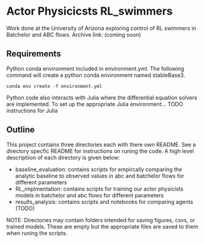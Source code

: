 # Actor Physicicsts RL_swimmers
Work done at the University of Arizona exploring control of RL swimmers in Batchelor and ABC flows. Archive link: (coming soon)

## Requirements

Python conda environment included in environment.yml. The following command will create a python conda environment named stableBase3.

```
conda env create -f environment.yml
```

Python code also interacts with Julia where the differential equation solvers are implemented. To set up the appropriate Julia environment... TODO instructions for Julia

## Outline
This project contains three directories each with there own README. See a directory specfic README for instructions on runing the code. A high level descriptiion of each directory is given below:

- baseline_evaluation: contains scripts for empircally comparing the analytic baseline to observed values in abc and batchelor flows for different parameters
- RL_implmentation: contains scripts for training our actor physicists models in batchelor and abc flows for different parameters
- results_analysis: contains scripts and notebooks for comparing agents (TODO)

NOTE: Directories may contain folders intended for saving figures, csvs, or trained models. These are empty but the appropriate files are saved to them when runing the scripts.